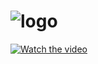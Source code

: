 # ![logo](https://user-images.githubusercontent.com/52860350/113833544-16e01f80-978a-11eb-91bb-2e87a034c454.png)

[![Watch the video](https://user-images.githubusercontent.com/52860350/113831771-41c97400-9788-11eb-9fd4-ae19f82f2572.png)](https://user-images.githubusercontent.com/52860350/113829464-d2528500-9785-11eb-93ff-1320a09ce037.mp4)
